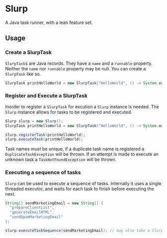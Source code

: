 # Slurp

A Java task runner, with a lean feature set.

## Usage

### Create a SlurpTask

`SlurpTask`s are Java records. They have a `name` and a `runnable` property. Neither the `name` nor `runnable` property may be null.
You can create a `SlurpTask` like so.

```java
SlurpTask printHelloWorld = new SlurpTask("HelloWorld", () -> System.out.println("Hello World!"));
```

### Register and Execute a SlurpTask

Inorder to register a `SlurpTask` for excution a `Slurp` instance is needed. The `Slurp` instance allows for tasks to be registered and
executed.

```java
Slurp slurp = new Slurp();
SlurpTask printHelloWorld = new SlurpTask("HelloWorld", () -> System.out.println("Hello World!"));

slurp.registerTask(printHelloWorld);
slurp.executeTask(printHelloWorld);
```

Task names must be unique, if a duplicate task name is registered a `DuplicateTaskException` will be thrown. If an attempt is made to execute
an unknown task a `TaskNotFoundException` will be thrown.

### Executing a sequence of tasks

`Slurp` can be used to execute a sequence of tasks. Internally it uses a single threaded executor, and waits for each task to finish before
executing the next.

```java
String[] sendMarketingEmail = new String[] {
  "prepareClientList",
  "generateEmailHTML",
  "sendSpamMarketingEmail"
};

slurp.executeTaskSequence(sendMarketingEmail); // may also take a SlurpTask[]
```
